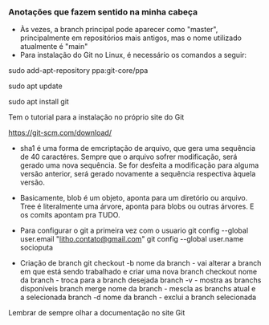 ### Anotações que fazem sentido na minha cabeça

- Às vezes, a branch principal pode aparecer como "master", principalmente em repositórios mais antigos,
mas o nome utilizado atualmente é "main"
- Para instalação do Git no Linux, é necessário os comandos a seguir:

sudo add-apt-repository ppa:git-core/ppa

sudo apt update

sudo apt install git

Tem o tutorial para a instalação no próprio site do Git

https://git-scm.com/download/

- sha1 é uma forma de emcriptação de arquivo, que gera uma sequência de 40 caractéres. Sempre que o arquivo sofrer modificação, será gerado uma nova sequência. Se for desfeita a modificação para alguma versão anterior, será gerado novamente a sequência respectiva àquela versão.

- Basicamente, blob é um objeto, aponta para um diretório ou arquivo. Tree é literalmente uma árvore, aponta para blobs ou outras árvores. E os comits apontam pra TUDO.

- Para configurar o git a primeira vez com o usuario
    git config --global user.email "litho.contato@gmail.com"
    git config --global user.name socioputa

- Criação de branch
  git checkout -b nome da branch - vai alterar a branch em que está sendo trabalhado e criar uma nova branch
      checkout nome da branch - troca para a branch desejada
      branch -v - mostra as branchs disponíveis
      branch merge nome da branch - mescla as branchs atual e a selecionada
      branch -d nome da branch - exclui a branch selecionada

Lembrar de sempre olhar a documentação no site Git
